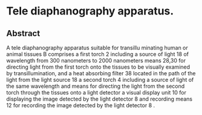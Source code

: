 # Tele diaphanography apparatus.

## Abstract
A tele diaphanography apparatus suitable for transillu minating human or animal tissues B comprises a first torch 2 including a source of light 18 of wavelength from 300 nanometers to 2000 nanometers means 28,30 for directing light from the first torch onto the tissues to be visually examined by transillumination, and a heat absorbing filter 38 located in the path of the light from the light source 18 a second torch 4 including a source of light of the same wavelength and means for directing the light from the second torch through the tissues onto a light detector a visual display unit 10 for displaying the image detected by the light detector 8 and recording means 12 for recording the image detected by the light detector 8 .